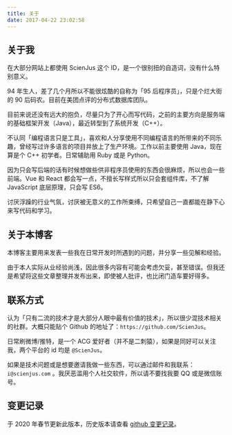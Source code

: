 ```yaml
---
title: 关于
date: 2017-04-22 23:02:58
---
```


## 关于我

在大部分网站上都使用 ScienJus 这个 ID，是一个很别扭的自造词，没有什么特别意义。

94 年生人，差了几个月所以不能很炫酷的自称为「95 后程序员」，只是个烂大街的 90 后码农。目前在美团点评的分布式数据库团队。

目前来说还没有远大的抱负，尽量只为了开心而写代码，之前的主要方向是服务端的基础框架开发（Java），最近转型到了系统开发（C++）。

不认同「编程语言只是工具」，喜欢和人分享使用不同编程语言的所带来的不同乐趣，曾经写过许多语言的项目并放上了生产环境。工作以前主要使用 Java，现在算是个 C++ 初学者。日常辅助用 Ruby 或是 Python。

因为只会写后端的话有时候想做些供非程序员使用的东西会很麻烦，所以也会一些前端。Vue 和 React 都会写一点，不擅长写样式所以只会套组件库，不了解 JavaScript 底层原理，只会写 ES6。

讨厌浮躁的行业气氛，讨厌被无意义的工作所束缚，只希望自己一直都能在静下心来写代码和学习。

## 关于本博客

本博客主要用来发表一些我在日常开发时所遇到的问题，并分享一些见解和经验。

由于本人实际从业经验尚浅，因此很多内容有可能会考虑欠妥，甚至错误。但我还是希望将这些文章整理并发布出来，即使被人批评，也比闭门造车要好得多。

## 联系方式

认为「只有二流的技术才是大部分人眼中最有价值的技术」，所以很少混技术相关的社群。大概只能贴个 Github 的地址了：`https://github.com/ScienJus`。

日常刷微博/推特，是一个 ACG 爱好者（并不是二刺猿），如果是同好可以关注我，两个平台的 id 均是 `@ScienJus`。

如果是技术问题或是想要邀请我做一些东西，可以通过邮件和我联系：`i@scienjus.com` 。我厌恶滥用个人社交软件，所以请不要找我要 QQ 或是微信账号。

## 变更记录

于 2020 年春节更新此版本，历史版本请查看 [github 变更记录](https://github.com/ScienJus/scienjus.github.io/blob/6b13422af7b97c76964d7bc67754c47a84f37b1b/source/about/index.md)。
